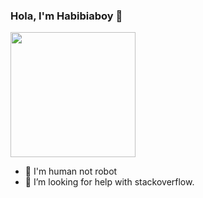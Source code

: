 ### Hola, I'm Habibiaboy 🤗
<img align='center' src='https://media.giphy.com/media/bcKmIWkUMCjVm/giphy.gif' width='200"'>

- 👯 I'm human not robot
- 🤔 I’m looking for help with stackoverflow.
